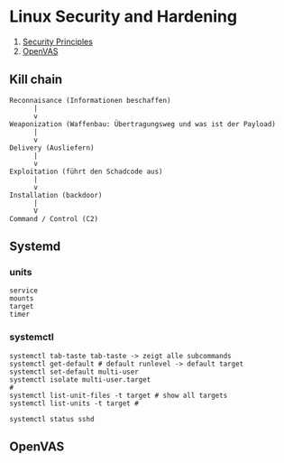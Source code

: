 # Linux Security and Hardening 

  1. [Security Principles](security-principles.md)
  1. [OpenVAS](openvas.md)
  
## Kill chain 

```
Reconnaisance (Informationen beschaffen)
      |
      v
Weaponization (Waffenbau: Übertragungsweg und was ist der Payload)
      |
      v
Delivery (Ausliefern) 
      |
      v 
Exploitation (führt den Schadcode aus) 
      |
      v
Installation (backdoor) 
      |
      V
Command / Control (C2) 
```

## Systemd 

### units 

```
service 
mounts
target
timer 
```

### systemctl 

```
systemctl tab-taste tab-taste -> zeigt alle subcommands 
systemctl get-default # default runlevel -> default target 
systemctl set-default multi-user  
systemctl isolate multi-user.target 
# 
systemctl list-unit-files -t target # show all targets 
systemctl list-units -t target # 

systemctl status sshd 

```

## OpenVAS 
